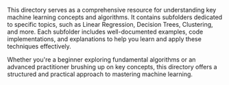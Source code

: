 This directory serves as a comprehensive resource for understanding key machine learning concepts and algorithms. It contains subfolders dedicated to specific topics, such as Linear Regression, Decision Trees, Clustering, and more. Each subfolder includes well-documented examples, code implementations, and explanations to help you learn and apply these techniques effectively.

Whether you're a beginner exploring fundamental algorithms or an advanced practitioner brushing up on key concepts, this directory offers a structured and practical approach to mastering machine learning.
